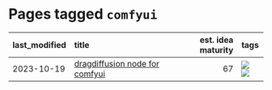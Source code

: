 # Pages tagged `comfyui`

|last_modified|title|est. idea maturity|tags
|:---|:---|---:|:---|
|2023-10-19|[dragdiffusion node for comfyui](../comfyui_dragdiffusion.md)|67|[![](https://img.shields.io/badge/tag-comfyui-36f98)](../tags/comfyui.md) [![](https://img.shields.io/badge/tag-tooling-48fb29)](../tags/tooling.md)|
